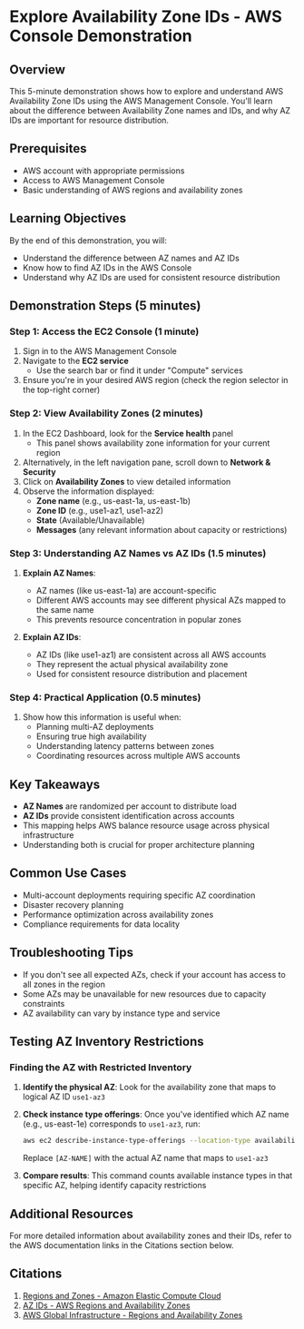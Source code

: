 # Explore Availability Zone IDs - AWS Console Demonstration

## Overview
This 5-minute demonstration shows how to explore and understand AWS Availability Zone IDs using the AWS Management Console. You'll learn about the difference between Availability Zone names and IDs, and why AZ IDs are important for resource distribution.

## Prerequisites
- AWS account with appropriate permissions
- Access to AWS Management Console
- Basic understanding of AWS regions and availability zones

## Learning Objectives
By the end of this demonstration, you will:
- Understand the difference between AZ names and AZ IDs
- Know how to find AZ IDs in the AWS Console
- Understand why AZ IDs are used for consistent resource distribution

## Demonstration Steps (5 minutes)

### Step 1: Access the EC2 Console (1 minute)
1. Sign in to the AWS Management Console
2. Navigate to the **EC2 service**
   - Use the search bar or find it under "Compute" services
3. Ensure you're in your desired AWS region (check the region selector in the top-right corner)

### Step 2: View Availability Zones (2 minutes)
1. In the EC2 Dashboard, look for the **Service health** panel
   - This panel shows availability zone information for your current region
2. Alternatively, in the left navigation pane, scroll down to **Network & Security**
3. Click on **Availability Zones** to view detailed information
4. Observe the information displayed:
   - **Zone name** (e.g., us-east-1a, us-east-1b)
   - **Zone ID** (e.g., use1-az1, use1-az2)
   - **State** (Available/Unavailable)
   - **Messages** (any relevant information about capacity or restrictions)

### Step 3: Understanding AZ Names vs AZ IDs (1.5 minutes)
1. **Explain AZ Names**:
   - AZ names (like us-east-1a) are account-specific
   - Different AWS accounts may see different physical AZs mapped to the same name
   - This prevents resource concentration in popular zones

2. **Explain AZ IDs**:
   - AZ IDs (like use1-az1) are consistent across all AWS accounts
   - They represent the actual physical availability zone
   - Used for consistent resource distribution and placement

### Step 4: Practical Application (0.5 minutes)
1. Show how this information is useful when:
   - Planning multi-AZ deployments
   - Ensuring true high availability
   - Understanding latency patterns between zones
   - Coordinating resources across multiple AWS accounts

## Key Takeaways
- **AZ Names** are randomized per account to distribute load
- **AZ IDs** provide consistent identification across accounts
- This mapping helps AWS balance resource usage across physical infrastructure
- Understanding both is crucial for proper architecture planning

## Common Use Cases
- Multi-account deployments requiring specific AZ coordination
- Disaster recovery planning
- Performance optimization across availability zones
- Compliance requirements for data locality

## Troubleshooting Tips
- If you don't see all expected AZs, check if your account has access to all zones in the region
- Some AZs may be unavailable for new resources due to capacity constraints
- AZ availability can vary by instance type and service

## Testing AZ Inventory Restrictions

### Finding the AZ with Restricted Inventory
1. **Identify the physical AZ**: Look for the availability zone that maps to logical AZ ID `use1-az3`
2. **Check instance type offerings**: Once you've identified which AZ name (e.g., us-east-1e) corresponds to `use1-az3`, run:
   ```bash
   aws ec2 describe-instance-type-offerings --location-type availability-zone --region us-east-1 --output table | grep [AZ-NAME] | wc -l
   ```
   Replace `[AZ-NAME]` with the actual AZ name that maps to `use1-az3`

3. **Compare results**: This command counts available instance types in that specific AZ, helping identify capacity restrictions

## Additional Resources
For more detailed information about availability zones and their IDs, refer to the AWS documentation links in the Citations section below.

## Citations
1. [Regions and Zones - Amazon Elastic Compute Cloud](https://docs.aws.amazon.com/AWSEC2/latest/UserGuide/using-regions-availability-zones.html)
2. [AZ IDs - AWS Regions and Availability Zones](https://docs.aws.amazon.com/global-infrastructure/latest/regions/az-ids.html)
3. [AWS Global Infrastructure - Regions and Availability Zones](https://docs.aws.amazon.com/global-infrastructure/latest/regions/aws-regions-availability-zones.html)

